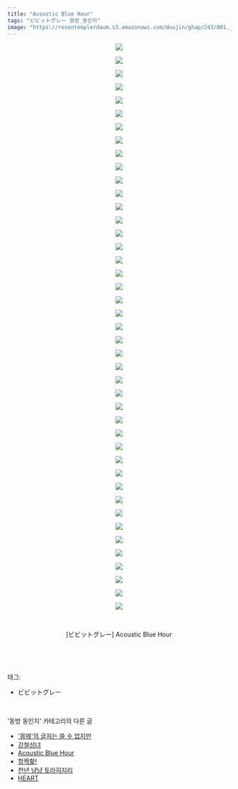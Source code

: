 ```yaml
---
title: "Acoustic Blue Hour"
tags: "ビビットグレー 동방_동인지"
image: "https://rosentemplerdaum.s3.amazonaws.com/doujin/ghap/243/001.jpg"
---
```

<div class="article">
<p style="text-align: center; clear: none; float: none;"><img src="{{ site.imgserver10 }}/ghap/243/001.jpg"/></p>
<p style="text-align: center; clear: none; float: none;"><img src="{{ site.imgserver10 }}/ghap/243/002.jpg"/></p>
<p style="text-align: center; clear: none; float: none;"><img src="{{ site.imgserver10 }}/ghap/243/003.jpg"/></p>
<p style="text-align: center; clear: none; float: none;"><img src="{{ site.imgserver10 }}/ghap/243/004.jpg"/></p>
<p style="text-align: center; clear: none; float: none;"><img src="{{ site.imgserver10 }}/ghap/243/005.jpg"/></p>
<p style="text-align: center; clear: none; float: none;"><img src="{{ site.imgserver10 }}/ghap/243/006.jpg"/></p>
<p style="text-align: center; clear: none; float: none;"><img src="{{ site.imgserver10 }}/ghap/243/007.jpg"/></p>
<p style="text-align: center; clear: none; float: none;"><img src="{{ site.imgserver10 }}/ghap/243/008.jpg"/></p>
<p style="text-align: center; clear: none; float: none;"><img src="{{ site.imgserver10 }}/ghap/243/009.jpg"/></p>
<p style="text-align: center; clear: none; float: none;"><img src="{{ site.imgserver10 }}/ghap/243/010.jpg"/></p>
<p style="text-align: center; clear: none; float: none;"><img src="{{ site.imgserver10 }}/ghap/243/011.jpg"/></p>
<p style="text-align: center; clear: none; float: none;"><img src="{{ site.imgserver10 }}/ghap/243/012.jpg"/></p>
<p style="text-align: center; clear: none; float: none;"><img src="{{ site.imgserver10 }}/ghap/243/013.jpg"/></p>
<p style="text-align: center; clear: none; float: none;"><img src="{{ site.imgserver10 }}/ghap/243/014.jpg"/></p>
<p style="text-align: center; clear: none; float: none;"><img src="{{ site.imgserver10 }}/ghap/243/015.jpg"/></p>
<p style="text-align: center; clear: none; float: none;"><img src="{{ site.imgserver10 }}/ghap/243/016.jpg"/></p>
<p style="text-align: center; clear: none; float: none;"><img src="{{ site.imgserver10 }}/ghap/243/017.jpg"/></p>
<p style="text-align: center; clear: none; float: none;"><img src="{{ site.imgserver10 }}/ghap/243/018.jpg"/></p>
<p style="text-align: center; clear: none; float: none;"><img src="{{ site.imgserver10 }}/ghap/243/019.jpg"/></p>
<p style="text-align: center; clear: none; float: none;"><img src="{{ site.imgserver10 }}/ghap/243/020.jpg"/></p>
<p style="text-align: center; clear: none; float: none;"><img src="{{ site.imgserver10 }}/ghap/243/021.jpg"/></p>
<p style="text-align: center; clear: none; float: none;"><img src="{{ site.imgserver10 }}/ghap/243/022.jpg"/></p>
<p style="text-align: center; clear: none; float: none;"><img src="{{ site.imgserver10 }}/ghap/243/023.jpg"/></p>
<p style="text-align: center; clear: none; float: none;"><img src="{{ site.imgserver10 }}/ghap/243/024.jpg"/></p>
<p style="text-align: center; clear: none; float: none;"><img src="{{ site.imgserver10 }}/ghap/243/025.jpg"/></p>
<p style="text-align: center; clear: none; float: none;"><img src="{{ site.imgserver10 }}/ghap/243/026.jpg"/></p>
<p style="text-align: center; clear: none; float: none;"><img src="{{ site.imgserver10 }}/ghap/243/027.jpg"/></p>
<p style="text-align: center; clear: none; float: none;"><img src="{{ site.imgserver10 }}/ghap/243/028.jpg"/></p>
<p style="text-align: center; clear: none; float: none;"><img src="{{ site.imgserver10 }}/ghap/243/029.jpg"/></p>
<p style="text-align: center; clear: none; float: none;"><img src="{{ site.imgserver10 }}/ghap/243/030.jpg"/></p>
<p style="text-align: center; clear: none; float: none;"><img src="{{ site.imgserver10 }}/ghap/243/031.jpg"/></p>
<p style="text-align: center; clear: none; float: none;"><img src="{{ site.imgserver10 }}/ghap/243/032.jpg"/></p>
<p style="text-align: center; clear: none; float: none;"><img src="{{ site.imgserver10 }}/ghap/243/033.jpg"/></p>
<p style="text-align: center; clear: none; float: none;"><img src="{{ site.imgserver10 }}/ghap/243/034.jpg"/></p>
<p style="text-align: center; clear: none; float: none;"><img src="{{ site.imgserver10 }}/ghap/243/035.jpg"/></p>
<p style="text-align: center; clear: none; float: none;"><img src="{{ site.imgserver10 }}/ghap/243/036.jpg"/></p>
<p style="text-align: center; clear: none; float: none;"><img src="{{ site.imgserver10 }}/ghap/243/037.jpg"/></p>
<p style="text-align: center; clear: none; float: none;"><img src="{{ site.imgserver10 }}/ghap/243/038.jpg"/></p>
<p style="text-align: center; clear: none; float: none;"><img src="{{ site.imgserver10 }}/ghap/243/039.jpg"/></p>
<p style="text-align: center; clear: none; float: none;"><img src="{{ site.imgserver10 }}/ghap/243/040.jpg"/></p>
<p style="text-align: center; clear: none; float: none;"><img src="{{ site.imgserver10 }}/ghap/243/041.jpg"/></p>
<p style="text-align: center; clear: none; float: none;"><img src="{{ site.imgserver10 }}/ghap/243/042.jpg"/></p>
<p style="text-align: center; clear: none; float: none;"><img src="{{ site.imgserver10 }}/ghap/243/043.jpg"/></p>
<p style="text-align: center; clear: none; float: none;"><br/></p>
<p style="text-align: center; clear: none; float: none;">[ビビットグレー] Acoustic Blue Hour</p>
<p><br/></p>
</div><br/>
<div class="tagTrail">
<p>태그: </p>
<ul>
<li>ビビットグレー</li>
</ul>
</div><br/>
<div class="another">
<p>'동방 동인지' 카테고리의 다른 글</p>
<ul>
<li><a href="/ghap_245">'몽매'의 글자는 쓸 수 없지만</a></li>
<li><a href="/ghap_244">강철성녀</a></li>
<li><a href="/ghap_243">Acoustic Blue Hour</a></li>
<li><a href="/ghap_242">할짝핥!</a></li>
<li><a href="/ghap_241">천년 냥냥 토라히지리</a></li>
<li><a href="/ghap_240">HEART</a></li>
</ul>
</div><br/>
<div class="cb_module cb_fluid">
<div class="cb_wrt cb_profile">
</div><!-- commentList close -->
</div><br/>
